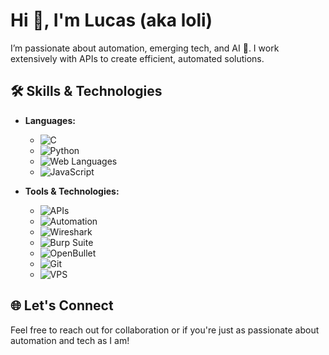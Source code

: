 # Hi 👋, I'm Lucas (aka loli)

I’m passionate about automation, emerging tech, and AI 🤖. I work extensively with APIs to create efficient, automated solutions.

## 🛠️ Skills & Technologies
- **Languages:**
  - ![C](https://img.shields.io/badge/-C-000?style=for-the-badge&logo=c)
  - ![Python](https://img.shields.io/badge/-Python-000?style=for-the-badge&logo=python)
  - ![Web Languages](https://img.shields.io/badge/-HTML%20%2F%20CSS-000?style=for-the-badge&logo=html5)
  - ![JavaScript](https://img.shields.io/badge/-JavaScript-000?style=for-the-badge&logo=javascript)

- **Tools & Technologies:**
  - ![APIs](https://img.shields.io/badge/-API%20Integration-000?style=for-the-badge&logo=postman)
  - ![Automation](https://img.shields.io/badge/-Automation-000?style=for-the-badge&logo=zapier)
  - ![Wireshark](https://img.shields.io/badge/-Wireshark-000?style=for-the-badge&logo=wireshark)
  - ![Burp Suite](https://img.shields.io/badge/-Burp%20Suite-000?style=for-the-badge&logo=burp)
  - ![OpenBullet](https://img.shields.io/badge/-OpenBullet-000?style=for-the-badge)
  - ![Git](https://img.shields.io/badge/-Git-000?style=for-the-badge&logo=git)
  - ![VPS](https://img.shields.io/badge/-VPS%20Management-000?style=for-the-badge&logo=digitalocean)

## 🌐 Let's Connect
Feel free to reach out for collaboration or if you're just as passionate about automation and tech as I am!
